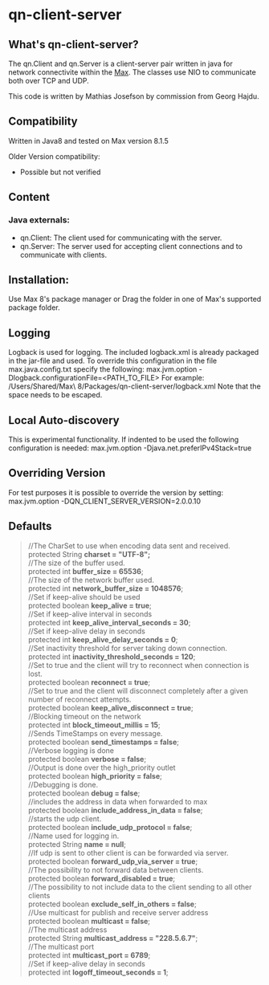 # qn-client-server

## What's qn-client-server?
The qn.Client and qn.Server is a client-server pair written in java for network connectivite within the [Max](http://www.cycling74.com).
The classes use NIO to communicate both over TCP and UDP.

This code is written by Mathias Josefson by commission from Georg Hajdu.

## Compatibility
Written in Java8 and tested on Max version  8.1.5

Older Version compatibility:
- Possible but not verified

## Content
### Java externals:
- qn.Client: The client used for communicating with the server.
- qn.Server: The server used for accepting client connections and to communicate with clients.


## Installation:
Use Max 8's package manager or Drag the folder in one of Max's supported package folder.

## Logging
Logback is used for logging. The included logback.xml is already packaged in the jar-file and used. 
To override this configuration in the file max.java.config.txt specify the following:
max.jvm.option -Dlogback.configurationFile=<PATH_TO_FILE>
For example: 
/Users/Shared/Max\ 8/Packages/qn-client-server/logback.xml
Note that the space needs to be escaped.

## Local Auto-discovery
This is experimental functionality. If indented to be used the following configuration is needed:
max.jvm.option -Djava.net.preferIPv4Stack=true

## Overriding Version
For test purposes it is possible to override the version by setting: max.jvm.option -DQN_CLIENT_SERVER_VERSION=2.0.0.10

## Defaults
>   //The CharSet to use when encoding data sent and received.<br/>
    protected String __charset = "UTF-8";__<br/>
    //The size of the buffer used.<br/>
    protected int __buffer_size = 65536__;<br/>
    //The size of the network buffer used.<br/>
    protected int __network_buffer_size = 1048576__;<br/>
    //Set if keep-alive should be used<br/>
    protected boolean __keep_alive = true__;<br/>
    //Set if keep-alive interval in seconds<br/>
    protected int __keep_alive_interval_seconds = 30__;<br/>
    //Set if keep-alive delay in seconds<br/>
    protected int __keep_alive_delay_seconds = 0__;<br/>
    //Set inactivity threshold for server taking down connection.<br/>
    protected int __inactivity_threshold_seconds = 120__;<br/>
    //Set to true and the client will try to reconnect when connection is lost.<br/>
    protected boolean __reconnect = true__;<br/>
    //Set to true and the client will disconnect completely after a given number of reconnect attempts.<br/>
    protected boolean __keep_alive_disconnect = true__;<br/>
    //Blocking timeout on the network<br/>
    protected int __block_timeout_millis = 15__;<br/>
    //Sends TimeStamps on every message.<br/>
    protected boolean __send_timestamps = false__;<br/>
    //Verbose logging is done<br/>
    protected boolean __verbose = false__;<br/>
    //Output is done over the high_priority outlet<br/>
    protected boolean __high_priority = false__;<br/>
    //Debugging is done.<br/>
    protected boolean __debug = false__;<br/>
    //includes the address in data when forwarded to max<br/>
    protected boolean __include_address_in_data = false__;<br/>
    //starts the udp client.<br/>
    protected boolean __include_udp_protocol = false__;<br/>
    //Name used for logging in.<br/>
    protected String __name = null__;<br/>
    //If udp is sent to other client is can be forwarded via server.<br/>
    protected boolean __forward_udp_via_server = true__;<br/>
    //The possibility to not forward data between clients.<br/>
    protected boolean __forward_disabled = true__;<br/>
    //The possibility to not include data to the client sending to all other clients<br/>
    protected boolean __exclude_self_in_others = false__;<br/>
    //Use multicast for publish and receive server address<br/>
    protected boolean __multicast = false__;<br/>
    //The multicast address<br/>
    protected String __multicast_address = "228.5.6.7"__;<br/>
    //The multicast port<br/>
    protected int __multicast_port = 6789__;<br/>
    //Set if keep-alive delay in seconds<br/>
    protected int __logoff_timeout_seconds = 1__;<br/>
